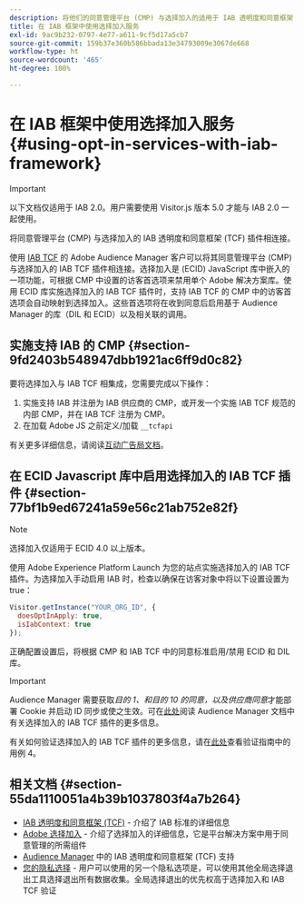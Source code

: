 ```yaml
---
description: 将他们的同意管理平台 (CMP) 与选择加入的适用于 IAB 透明度和同意框架 (TCF) 的 Audience Manager 插件连接起来。
title: 在 IAB 框架中使用选择加入服务
exl-id: 9ac9b232-0797-4e77-a611-9cf5d17a5cb7
source-git-commit: 159b37e360b586bbada13e34793009e3067de668
workflow-type: ht
source-wordcount: '465'
ht-degree: 100%

---
```


# 在 IAB 框架中使用选择加入服务{#using-opt-in-services-with-iab-framework}

>[!IMPORTANT]
>
>以下文档仅适用于 IAB 2.0。用户需要使用 Visitor.js 版本 5.0 才能与 IAB 2.0 一起使用。

将同意管理平台 (CMP) 与选择加入的 IAB 透明度和同意框架 (TCF) 插件相连接。

使用 [IAB TCF](https://iabtechlab.com/standards/gdpr-transparency-and-consent-framework/) 的 Adobe Audience Manager 客户可以将其同意管理平台 (CMP) 与选择加入的 IAB TCF 插件相连接。选择加入是 (ECID) JavaScript 库中嵌入的一项功能，可根据 CMP 中设置的访客首选项来禁用单个 Adobe 解决方案库。使用 ECID 库实施选择加入的 IAB TCF 插件时，支持 IAB TCF 的 CMP 中的访客首选项会自动映射到选择加入。这些首选项将在收到同意后启用基于 Audience Manager 的库（DIL 和 ECID）以及相关联的调用。

## 实施支持 IAB 的 CMP {#section-9fd2403b548947dbb1921ac6ff9d0c82}

要将选择加入与 IAB TCF 相集成，您需要完成以下操作：

1. 实施支持 IAB 并注册为 IAB 供应商的 CMP，或开发一个实施 IAB TCF 规范的内部 CMP，并在 IAB TCF 注册为 CMP。
1. 在加载 Adobe JS 之前定义/加载 `__tcfapi`

有关更多详细信息，请阅读[互动广告局文档](https://github.com/InteractiveAdvertisingBureau/GDPR-Transparency-and-Consent-Framework/blob/master/TCFv2/TCF-Implementation-Guidelines.md)。

## 在 ECID Javascript 库中启用选择加入的 IAB TCF 插件 {#section-77bf1b9ed67241a59e56c21ab752e82f}

>[!NOTE]
>
>选择加入仅适用于 ECID 4.0 以上版本。

使用 Adobe Experience Platform Launch 为您的站点实施选择加入的 IAB TCF 插件。为选择加入手动启用 IAB 时，检查以确保在访客对象中将以下设置设置为 true：

```javascript
Visitor.getInstance("YOUR_ORG_ID", {  
  doesOptInApply: true,
  isIabContext: true
});
```

正确配置设置后，将根据 CMP 和 IAB TCF 中的同意标准启用/禁用 ECID 和 DIL 库。

>[!IMPORTANT]
>
>Audience Manager 需要获取&#x200B;*目的 1、和目的 10 的同意，以及供应商同意*&#x200B;才能部署 Cookie 并启动 ID 同步或使之生效。可在[此处](https://experienceleague.adobe.com/docs/audience-manager/user-guide/overview/data-privacy/consent-management/aam-iab-plugin.html?lang=zh-Hans)阅读 Audience Manager 文档中有关选择加入的 IAB TCF 插件的更多信息。

有关如何验证选择加入的 IAB TCF 插件的更多信息，请在[此处](../../implementation-guides/opt-in-service/testing-optin-and-iab-plugin.md#section-ca5c6f92fbdf4fd29b4acb6b644efbd0)查看验证指南中的用例 4。

## 相关文档 {#section-55da1110051a4b39b1037803f4a7b264}

* [IAB 透明度和同意框架 (TCF)](https://iabtechlab.com/standards/gdpr-transparency-and-consent-framework/) - 介绍了 IAB 标准的详细信息
* [Adobe 选择加入](../../implementation-guides/opt-in-service/optin-overview.md#concept-f9b5db0d27a245fbadd3e19162319360) - 介绍了选择加入的详细信息，它是平台解决方案中用于同意管理的所需组件
* [Audience Manager](https://experienceleague.adobe.com/docs/audience-manager/user-guide/overview/data-privacy/consent-management/aam-iab-plugin.html?lang=zh-Hans) 中的 IAB 透明度和同意框架 (TCF) 支持
* [您的隐私选择](https://www.adobe.com/cn/privacy/opt-out.html#customeruse) - 用户可以使用的另一个隐私选项是，可以使用其他全局选择退出工具选择退出所有数据收集。全局选择退出的优先权高于选择加入和 IAB TCF 验证
